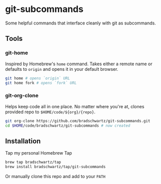# git-subcommands

Some helpful commands that interface cleanly with git as subcommands.

## Tools

### git-home

Inspired by Homebrew's `home` command. Takes either a remote name or defaults
to `origin` and opens it in your default browser.

```bash
git home # opens `origin` URL
git home fork # opens `fork` URL
```

### git-org-clone

Helps keep code all in one place. No matter where you're at, clones provided
repo to `$HOME/code/${org}/{repo}`.

```bash
git org-clone https://github.com/bradschwartz/git-subcommands.git
cd $HOME/code/bradschwartz/git-subcommands # now created
```

## Installation

Tap my personal Homebrew Tap

```bash
brew tap bradschwartz/tap
brew install bradschwartz/tap/git-subcommands
```

Or manually clone this repo and add to your `PATH`
